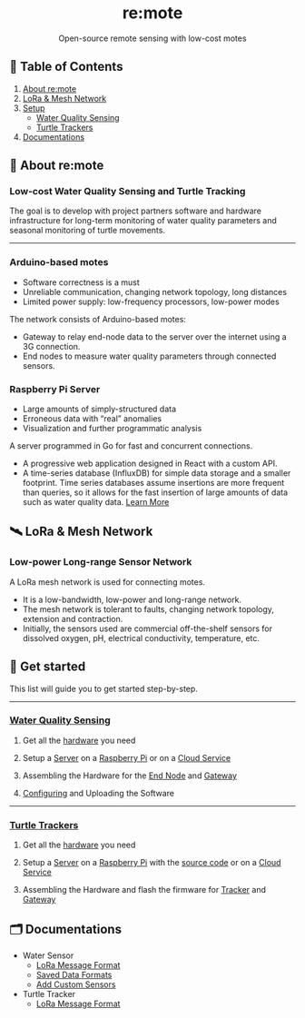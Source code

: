 <div align="center">
    <h1>re:mote</h1>
    <p>Open-source remote sensing with low-cost motes</p>
</div>

## 📎 Table of Contents

1. [About re:mote](#-about-remote)
2. [LoRa & Mesh Network](#-lora-mesh-network)
3. [Setup](#-get-started)
    - [Water Quality Sensing](#water-quality-sensing)
    - [Turtle Trackers](#turtle-trackers)
3. [Documentations](#-documentations)

## 📒 About re:mote

### Low-cost Water Quality Sensing and Turtle Tracking

The goal is to develop with project partners software and hardware infrastructure for long-term monitoring of water quality parameters and seasonal monitoring of turtle movements.

---

### Arduino-based motes

- Software correctness is a must
- Unreliable communication, changing network topology, long distances
- Limited power supply: low-frequency processors, low-power modes

The network consists of Arduino-based motes:
- Gateway to relay end-node data to the server over the
internet using a 3G connection.
- End nodes to measure water quality parameters through connected sensors.

### Raspberry Pi Server

- Large amounts of simply-structured data
- Erroneous data with “real” anomalies
- Visualization and further programmatic analysis

A server programmed in Go for fast and concurrent connections.
- A progressive web application designed in React with a custom API.
- A time-series database (InfluxDB) for simple data storage and a smaller footprint. Time series databases assume insertions are more frequent than queries, so it allows for the fast insertion of large amounts of data such as water quality data. [Learn More](https://gitlab.cas.mcmaster.ca/re-mote/publications/-/tree/master/FadhelSekerinskiYao18Timeseries)

## 🛰 LoRa & Mesh Network

### Low-power Long-range Sensor Network

A LoRa mesh network is used for connecting motes.
- It is a low-bandwidth, low-power and long-range network.
- The mesh network is tolerant to faults, changing network topology, extension and contraction.
- Initially, the sensors used are commercial off-the-shelf sensors for dissolved oxygen, pH, electrical conductivity, temperature, etc.

## 🚀 Get started

This list will guide you to get started step-by-step.

---

### [Water Quality Sensing](Water_Sensor/)

1. Get all the [hardware](Documentation/Hardware/Specification.md) you need

2. Setup a [Server](https://gitlab.cas.mcmaster.ca/re-mote/pi-server/blob/master/Documentation/RaspberryPi_Instructions.md) on a [Raspberry Pi](https://www.raspberrypi.com) or on a [Cloud Service](https://gitlab.cas.mcmaster.ca/re-mote/publications/tree/master/HuangMengqi19Encryption&Storage)

3. Assembling the Hardware for the [End Node](Documentation/Hardware/Assembly%20of%20Nodes%20and%20Solar%20Power%20Unit/End%20Node/End_Node%20Setup.md) and [Gateway](Documentation/Hardware/Assembly%20of%20Nodes%20and%20Solar%20Power%20Unit/Gateway%20Node/Gateway%20Assembly.md)

4. [Configuring](Documentation/Setup/Water_Quality_Setup.md#configuring-and-uploading-the-software) and Uploading the Software

---

### [Turtle Trackers](Turtle_Trackers/)

1. Get all the [hardware](Turtle_Trackers/Docs/Specification.md) you need

2. Setup a [Server](https://gitlab.cas.mcmaster.ca/re-mote/pi-server/blob/master/Documentation/RaspberryPi_Instructions.md) on a [Raspberry Pi](https://www.raspberrypi.com) with the [source code](https://gitlab.cas.mcmaster.ca/re-mote/pi-server/-/tree/master/turtle-tracker-webserver) or on a [Cloud Service](https://gitlab.cas.mcmaster.ca/re-mote/publications/tree/master/HuangMengqi19Encryption&Storage)

3. Assembling the Hardware and flash the firmware for [Tracker](Turtle_Trackers/Docs/Assembly_of_Trackers.md) and [Gateway](Turtle_Trackers/Docs/Assembly_of_Gateway.md)

## 🗂 Documentations

 - Water Sensor
    - [LoRa Message Format](Documentation/Software/Message_Formats.md)
    - [Saved Data Formats](Documentation/Software/Saved_Data_Formats.md)
    - [Add Custom Sensors](Documentation/Software/Custom_Sensors.md)
 - Turtle Tracker
    - [LoRa Message Format](Turtle_Trackers/Docs/message_format_turtle_tracker.xlsx)
